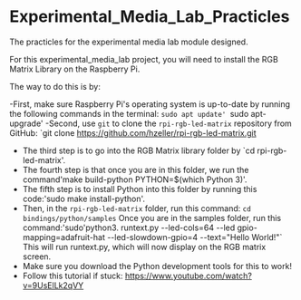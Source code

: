 # Experimental_Media_Lab_Practicles
The practicles for the experimental media lab module designed.

For this experimental_media_lab project, you will need to install the RGB Matrix Library on the Raspberry Pi.

The way to do this is by:

-First, make sure Raspberry Pi's operating system is up-to-date by running the following commands in the terminal: `sudo apt update' `sudo apt-upgrade'
-Second, use `git` to clone the `rpi-rgb-led-matrix` repository from GitHub: `git clone https://github.com/hzeller/rpi-rgb-led-matrix.git
- The third step is to go into the RGB Matrix library folder by `cd rpi-rgb-led-matrix'.
- The fourth step is that once you are in this folder, we run the command'make build-python PYTHON=$(which Python 3)'.
- The fifth step is to install Python into this folder by running this code:'sudo  make install-python'.
- Then, in the `rpi-rgb-led-matrix` folder, run this command: `cd bindings/python/samples`
Once you are in the samples folder, run this command:'sudo'python3. runtext.py --led-cols=64 --led gpio-mapping=adafruit-hat --led-slowdown-gpio=4 --text="Hello World!"` This will run runtext.py, which will now display on the RGB matrix screen. 
- Make sure you download the Python development tools for this to work!
- Follow this tutorial if stuck: https://www.youtube.com/watch?v=9UsElLk2qVY




